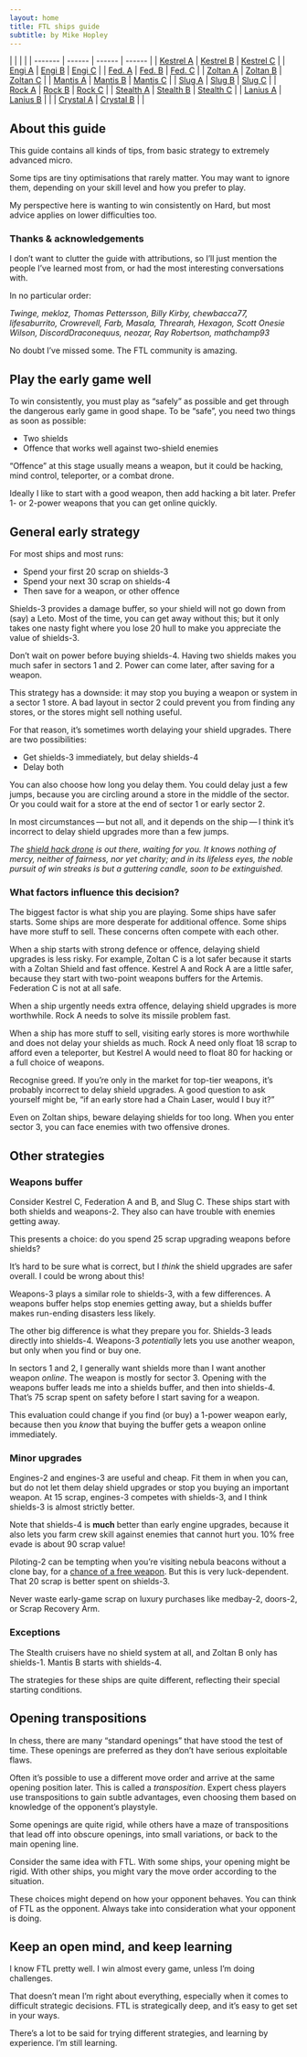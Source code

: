 ```yaml
---
layout: home
title: FTL ships guide
subtitle: by Mike Hopley
---
```


| | | |
| ------- | ------ | ------ | ------ |
| [Kestrel A](/kestrel-a) | [Kestrel B](/kestrel-b) | [Kestrel C](/kestrel-c) |
| [Engi A](/engi-a) | [Engi B](/engi-b) | [Engi C](/engi-c) |
| [Fed. A](/federation-a) | [Fed. B](/federation-b) | [Fed. C](/federation-c)                              |
| [Zoltan A](/zoltan-a) | [Zoltan B](/zoltan-b) | [Zoltan C](/zoltan-c) |
| [Mantis A](/mantis-a) | [Mantis B](/mantis-b) | [Mantis C](/mantis-c) |
| [Slug A](/slug-a) | [Slug B](/slug-b) | [Slug C](/slug-c) |
| [Rock A](/rock-a) | [Rock B](/rock-b) | [Rock C](/rock-c) |
| [Stealth A](/stealth-a) | [Stealth B](/stealth-b) | [Stealth C](/stealth-c) |
| [Lanius A](/lanius-a) | [Lanius B](/lanius-b) |  |
| [Crystal A](/crystal-a) | [Crystal B](/crystal-b) | |

## About this guide

This guide contains all kinds of tips, from basic strategy to extremely advanced micro.

Some tips are tiny optimisations that rarely matter. You may want to ignore them, depending on your skill level and how you prefer to play.

My perspective here is wanting to win consistently on Hard, but most advice applies on lower difficulties too.

### Thanks &amp; acknowledgements

I don’t want to clutter the guide with attributions, so I’ll just mention the people I’ve learned most from, or had the most interesting conversations with.

In no particular order:

*Twinge, mekloz, Thomas Pettersson, Billy Kirby, chewbacca77, lifesaburrito, Crowrevell, Farb, Masala, Threarah, Hexagon, Scott Onesie Wilson, DiscordDraconequus, neozar, Ray Robertson, mathchamp93*

No doubt I’ve missed some. The FTL community is amazing.


## Play the early game well

To win consistently, you must play as “safely” as possible and get through the dangerous early game in good shape. To be “safe”, you need two things as soon as possible:

* Two shields
* Offence that works well against two-shield enemies

“Offence” at this stage usually means a weapon, but it could be hacking, mind control, teleporter, or a combat drone.

Ideally I like to start with a good weapon, then add hacking a bit later.  Prefer 1- or 2-power weapons that you can get online quickly.


## General early strategy

For most ships and most runs:

* Spend your first 20 scrap on shields-3
* Spend your next 30 scrap on shields-4
* Then save for a weapon, or other offence

Shields-3 provides a damage buffer, so your shield will not go down from (say) a Leto. Most of the time, you can get away without this; but it only takes one nasty fight where you lose 20 hull to make you appreciate the value of shields-3.

Don’t wait on power before buying shields-4. Having two shields makes you much safer in sectors 1 and 2. Power can come later, after saving for a weapon.

This strategy has a downside: it may stop you buying a weapon or system in a sector 1 store. A bad layout in sector 2 could prevent you from finding any stores, or the stores might sell nothing useful.

For that reason, it’s sometimes worth delaying your shield upgrades. There are two possibilities:

* Get shields-3 immediately, but delay shields-4
* Delay both

You can also choose how long you delay them. You could delay just a few jumps, because you are circling around a store in the middle of the sector. Or you could wait for a store at the end of sector 1 or early sector 2.

In most circumstances&thinsp;&mdash;&thinsp;but not all, and it depends on the ship&thinsp;&mdash;&thinsp;I think it’s incorrect to delay shield upgrades more than a few jumps.

*The [shield hack drone](https://ftl.fandom.com/wiki/Rebel_AI_Scout_carrying_Shield_Virus) is out there, waiting for you. It knows nothing of mercy, neither of fairness, nor yet charity; and in its lifeless eyes, the noble pursuit of win streaks is but a guttering candle, soon to be extinguished.*

### What factors influence this decision?

The biggest factor is what ship you are playing. Some ships have safer starts. Some ships are more desperate for additional offence. Some ships have more stuff to sell. These concerns often compete with each other.

When a ship starts with strong defence or offence, delaying shield upgrades is less risky. For example, Zoltan C is a lot safer because it starts with a Zoltan Shield and fast offence. Kestrel A and Rock A are a little safer, because they start with two-point weapons buffers for the Artemis. Federation C is not at all safe.

When a ship urgently needs extra offence, delaying shield upgrades is more worthwhile. Rock A needs to solve its missile problem fast.

When a ship has more stuff to sell, visiting early stores is more worthwhile and does not delay your shields as much. Rock A need only float 18 scrap to afford even a teleporter, but Kestrel A would need to float 80 for hacking or a full choice of weapons.

Recognise greed. If you’re only in the market for top-tier weapons, it’s probably incorrect to delay shield upgrades. A good question to ask yourself might be, “if an early store had a Chain Laser, would I buy it?”

Even on Zoltan ships, beware delaying shields for too long. When you enter sector 3, you can face enemies with two offensive drones.


## Other strategies

<h3 id="weapons-buffer">Weapons buffer</h3>

Consider Kestrel C, Federation A and B, and Slug C. These ships start with both shields and weapons-2. They also can have trouble with enemies getting away.

This presents a choice: do you spend 25 scrap upgrading weapons before shields?

It’s hard to be sure what is correct, but I *think* the shield upgrades are safer overall. I could be wrong about this!

Weapons-3 plays a similar role to shields-3, with a few differences. A weapons buffer helps stop enemies getting away, but a shields buffer makes run-ending disasters less likely.

The other big difference is what they prepare you for. Shields-3 leads directly into shields-4. Weapons-3 *potentially* lets you use another weapon, but only when you find or buy one.

In sectors 1 and 2, I generally want shields more than I want another weapon *online*. The weapon is mostly for sector 3. Opening with the weapons buffer leads me into a shields buffer, and then into shields-4. That’s 75 scrap spent on safety before I start saving for a weapon.

This evaluation could change if you find (or buy) a 1-power weapon early, because then you *know* that buying the buffer gets a weapon online immediately.

### Minor upgrades

Engines-2 and engines-3 are useful and cheap. Fit them in when you can, but do not let them delay shield upgrades or stop you buying an important weapon. At 15 scrap, engines-3 competes with shields-3, and I think shields-3 is almost strictly better.

Note that shields-4 is **much** better than early engine upgrades, because it also lets you farm crew skill against enemies that cannot hurt you. 10% free evade is about 90 scrap value!

Piloting-2 can be tempting when you’re visiting nebula beacons without a clone bay, for a [chance of a free weapon](http://ftl.wikia.com/wiki/Plasma_Storm_Incapacitated_Ships). But this is very luck-dependent. That 20 scrap is better spent on shields-3.

Never waste early-game scrap on luxury purchases like medbay-2, doors-2, or Scrap Recovery Arm.


### Exceptions

The Stealth cruisers have no shield system at all, and Zoltan B only has shields-1. Mantis B starts with shields-4.

The strategies for these ships are quite different, reflecting their special starting conditions.

## Opening transpositions

In chess, there are many “standard openings” that have stood the test of time. These openings are preferred as they don’t have serious exploitable flaws.

Often it’s possible to use a different move order and arrive at the same opening position later. This is called a *transposition*. Expert chess players use transpositions to gain subtle advantages, even choosing them based on knowledge of the opponent’s playstyle.

Some openings are quite rigid, while others have a maze of transpositions that lead off into obscure openings, into small variations, or back to the main opening line.

Consider the same idea with FTL. With some ships, your opening might be rigid. With other ships, you might vary the move order according to the situation.

These choices might depend on how your opponent behaves. You can think of FTL as the opponent. Always take into consideration what your opponent is doing.

## Keep an open mind, and keep learning

I know FTL pretty well. I win almost every game, unless I’m doing challenges.

That doesn’t mean I’m right about everything, especially when it comes to difficult strategic decisions. FTL is strategically deep, and it’s easy to get set in your ways.

There’s a lot to be said for trying different strategies, and learning by experience. I’m still learning.